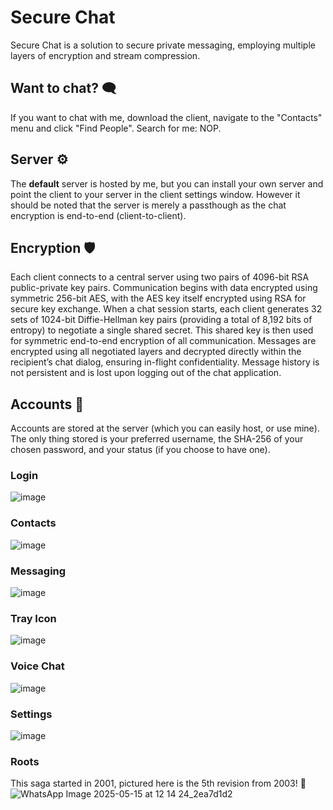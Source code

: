 # Secure Chat
Secure Chat is a solution to secure private messaging, employing multiple layers of encryption and stream compression.

## Want to chat? 🗨️
If you want to chat with me, download the client, navigate to the "Contacts" menu and click "Find People". Search for me: NOP.

## Server ⚙️
The **default** server is hosted by me, but you can install your own server and point the client to your server in the client settings window.
However it should be noted that the server is merely a passthough as the chat encryption is end-to-end (client-to-client).

## Encryption 🛡️
Each client connects to a central server using two pairs of 4096-bit RSA public-private key pairs. Communication begins with data encrypted using symmetric 256-bit AES, with the AES key itself encrypted using RSA for secure key exchange. When a chat session starts, each client generates 32 sets of 1024-bit Diffie-Hellman key pairs (providing a total of 8,192 bits of entropy) to negotiate a single shared secret. This shared key is then used for symmetric end-to-end encryption of all communication. Messages are encrypted using all negotiated layers and decrypted directly within the recipient’s chat dialog, ensuring in-flight confidentiality. Message history is not persistent and is lost upon logging out of the chat application.

## Accounts 🧍
Accounts are stored at the server (which you can easily host, or use mine). The only thing stored is your preferred username, the SHA-256 of your chosen password, and your status (if you choose to have one).

### Login
![image](https://github.com/user-attachments/assets/ef329f08-2276-44a4-b563-b1124306eecb)

### Contacts
![image](https://github.com/user-attachments/assets/0694ba0d-61d0-49f9-8149-a23b96c526a1)

### Messaging
![image](https://github.com/user-attachments/assets/b6e696aa-1891-4610-bcfa-f6d750af13e9)

### Tray Icon
![image](https://github.com/user-attachments/assets/0c5f9c6f-fed4-4875-a425-fc5ff3ee5542)

### Voice Chat
![image](https://github.com/user-attachments/assets/74aa49b7-21bd-4ded-ae78-21b8292320c4)

### Settings
![image](https://github.com/user-attachments/assets/ea8d8ce8-4bfe-4916-82e4-0e08c768d26c)

### Roots
This saga started in 2001, pictured here is the 5th revision from 2003! 🫣
![WhatsApp Image 2025-05-15 at 12 14 24_2ea7d1d2](https://github.com/user-attachments/assets/9479afa9-b5ca-48b9-835a-02543ea0d32a)
